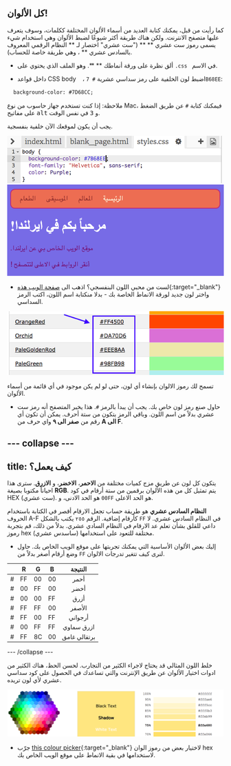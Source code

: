 ## كل الألوان!

كما رأيت من قبل، يمكنك كتابة العديد من أسماء الألوان المختلفة ككلمات، وسوف يتعرف عليها متصفح الانترنت. ولكن هناك طريقة أكثر شيوعًا لضبط الألوان وهي استخدام شيء يسمى رموز ست عشري ** ** ("ست عشري" اختصار لـ ** النظام الرقمي المعروف بالسادس عشري ** ، وهي طريقة خاصة للحساب).

+ ألق نظرة على ورقة أنماطك ** **. وهو الملف الذي يحتوي على `.css ` في الاسم.

+ داخل قواعد CSS body ` ` ، اضبط لون الخلفية على رمز سداسي عشرية ` # 7B68EE `:

```html
  background-color: #7D68CC;
```

ملاحظة: إذا كنت تستخدم جهاز حاسوب من نوع Mac، فيمكنك كتابة ` # ` عن طريق الضغط على مفاتيح <kbd>alt</kbd> و <kbd>3</kbd> في نفس الوقت.

يجب أن يكون لموقعك الآن خلفية بنفسجية.

![](images/HexColourFirst.png) ![](images/HexColourFirstResult.png)

+ لست من محبي اللون البنفسجي؟ اذهب الى [صفحة الويب هذه](http://dojo.soy/html2-colors){:target="_blank"} واختر لون جديد لورقة الانماط الخاصة بك - بدلا منكتابة اسم اللون، اكتب الرمز السداسي. 

![](images/ColorNamesHex.png)

تسمح لك رموز الالوان بإنشاء أي لون، حتى لو لم يكن موجود في أي قائمة من أسماء الألوان.

+ حاول صنع رمز لون خاص بك. يجب أن يبدأ بالرمز `#`. هذا يخبر المتصفح أنه رمز ست عشري بدلاً من اسم اللون. وباقي الرمز يتكون من ستة أحرف. يمكن أن تكون أي رقم من **صفر الى ٩** واي حرف من **A الى F**.

## \--- collapse \---

## title: كيف يعمل؟

يتكون كل لون عن طريق مزج كميات مختلفة من **الاحمر**، **الاخضر**، و **الازرق**. سترى هذا احياناً مكتوبا بصيغة **RGB**. يتم تمثيل كل من هذه الألوان برقمين من ستة أرقام في كود HEX (ست عشري). `00` هو الحد الادنى، و`FF` هو الحد الاعلى.

**النظام السادس عشري** هو طريقة حساب تجعل الارقام أقصر في الكتابة باستخدام الحروف A-F كأرقام إضافية. الرقم `٢٥٥` يكتب بالشكل `FF` في النظام السادس عشري. لا داعي للقلق بشأن تعلم عد الارقام في النظام السادي عشري. بدلاً من ذلك، قم بتجربة رموز hex (ساسدس عشري) مختلفة للتعود على استخدامها.

+ إليك بعض الألوان الأساسية التي يمكنك تجربتها على موقع الويب الخاص بك. حاول وضع أرقام أصغر بدلاً من ` FF ` لنرى كيف تتغير تدرجات الالوان.

|      | R  | G  | B  |   النتيجة    |
| ---- | -- | -- | -- |:------------:|
| \# | FF | 00 | 00 |     أحمر     |
| \# | 00 | FF | 00 |     أخضر     |
| \# | 00 | 00 | FF |     أزرق     |
| \# | FF | FF | 00 |    الأصفر    |
| \# | FF | 00 | FF |   أرجواني    |
| \# | 00 | FF | FF |  ازرق سماوي  |
| \# | FF | 8C | 00 | برتقالي غامق |

\--- /collapse \---

خلط اللون المثالي قد يحتاج لاجراء الكثير من التجارب. لحسن الحظ، هناك الكثير من ادوات اختيار الألوان عن طريق الإنترنت والتي تساعدك في الحصول على كود سداسي عشري لأي لون تريده.

![](images/W3ColorPicker.png)

+ جرّب [this colour picker](http://dojo.soy/html2-color-picker){:target="_blank"} لاختيار بعض من رموز الوان hex لاستخدامها في بقية الانماط على موقع الويب الخاص بك.